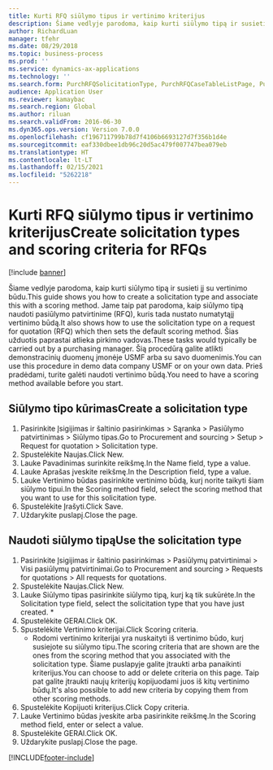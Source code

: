 ```yaml
---
title: Kurti RFQ siūlymo tipus ir vertinimo kriterijus
description: Šiame vedlyje parodoma, kaip kurti siūlymo tipą ir susieti jį su vertinimo būdu.
author: RichardLuan
manager: tfehr
ms.date: 08/29/2018
ms.topic: business-process
ms.prod: ''
ms.service: dynamics-ax-applications
ms.technology: ''
ms.search.form: PurchRFQSolicitationType, PurchRFQCaseTableListPage, PurchCreateRFQCase, PurchRFQCaseTable, PurchRFQScoringRFQCaseCriteria, PurchRFQScoringCriteriaCopy
audience: Application User
ms.reviewer: kamaybac
ms.search.region: Global
ms.author: riluan
ms.search.validFrom: 2016-06-30
ms.dyn365.ops.version: Version 7.0.0
ms.openlocfilehash: cf196711799b78d7f4106b6693127d7f356b1d4e
ms.sourcegitcommit: eaf330dbee1db96c20d5ac479f007747bea079eb
ms.translationtype: HT
ms.contentlocale: lt-LT
ms.lasthandoff: 02/15/2021
ms.locfileid: "5262218"
---
```

# <a name="create-solicitation-types-and-scoring-criteria-for-rfqs"></a><span data-ttu-id="450ec-103">Kurti RFQ siūlymo tipus ir vertinimo kriterijus</span><span class="sxs-lookup"><span data-stu-id="450ec-103">Create solicitation types and scoring criteria for RFQs</span></span>

[!include [banner](../../includes/banner.md)]

<span data-ttu-id="450ec-104">Šiame vedlyje parodoma, kaip kurti siūlymo tipą ir susieti jį su vertinimo būdu.</span><span class="sxs-lookup"><span data-stu-id="450ec-104">This guide shows you how to create a solicitation type and associate this with a scoring method.</span></span> <span data-ttu-id="450ec-105">Jame taip pat parodoma, kaip siūlymo tipą naudoti pasiūlymo patvirtinime (RFQ), kuris tada nustato numatytąjį vertinimo būdą.</span><span class="sxs-lookup"><span data-stu-id="450ec-105">It also shows how to use the solicitation type on a request for quotation (RFQ) which then sets the default scoring method.</span></span> <span data-ttu-id="450ec-106">Šias užduotis paprastai atlieka pirkimo vadovas.</span><span class="sxs-lookup"><span data-stu-id="450ec-106">These tasks would typically be carried out by a purchasing manager.</span></span> <span data-ttu-id="450ec-107">Šią procedūrą galite atlikti demonstracinių duomenų įmonėje USMF arba su savo duomenimis.</span><span class="sxs-lookup"><span data-stu-id="450ec-107">You can use this procedure in demo data company USMF or on your own data.</span></span> <span data-ttu-id="450ec-108">Prieš pradėdami, turite galėti naudoti vertinimo būdą.</span><span class="sxs-lookup"><span data-stu-id="450ec-108">You need to have a scoring method available before you start.</span></span>


## <a name="create-a-solicitation-type"></a><span data-ttu-id="450ec-109">Siūlymo tipo kūrimas</span><span class="sxs-lookup"><span data-stu-id="450ec-109">Create a solicitation type</span></span>
1. <span data-ttu-id="450ec-110">Pasirinkite Įsigijimas ir šaltinio pasirinkimas > Sąranka > Pasiūlymo patvirtinimas > Siūlymo tipas.</span><span class="sxs-lookup"><span data-stu-id="450ec-110">Go to Procurement and sourcing > Setup > Request for quotation > Solicitation type.</span></span>
2. <span data-ttu-id="450ec-111">Spustelėkite Naujas.</span><span class="sxs-lookup"><span data-stu-id="450ec-111">Click New.</span></span>
3. <span data-ttu-id="450ec-112">Lauke Pavadinimas surinkite reikšmę.</span><span class="sxs-lookup"><span data-stu-id="450ec-112">In the Name field, type a value.</span></span>
4. <span data-ttu-id="450ec-113">Lauke Aprašas įveskite reikšmę.</span><span class="sxs-lookup"><span data-stu-id="450ec-113">In the Description field, type a value.</span></span>
5. <span data-ttu-id="450ec-114">Lauke Vertinimo būdas pasirinkite vertinimo būdą, kurį norite taikyti šiam siūlymo tipui.</span><span class="sxs-lookup"><span data-stu-id="450ec-114">In the Scoring method field, select the scoring method that you want to use for this solicitation type.</span></span>
6. <span data-ttu-id="450ec-115">Spustelėkite Įrašyti.</span><span class="sxs-lookup"><span data-stu-id="450ec-115">Click Save.</span></span>
7. <span data-ttu-id="450ec-116">Uždarykite puslapį.</span><span class="sxs-lookup"><span data-stu-id="450ec-116">Close the page.</span></span>

## <a name="use-the-solicitation-type"></a><span data-ttu-id="450ec-117">Naudoti siūlymo tipą</span><span class="sxs-lookup"><span data-stu-id="450ec-117">Use the solicitation type</span></span>
1. <span data-ttu-id="450ec-118">Pasirinkite Įsigijimas ir šaltinio pasirinkimas > Pasiūlymų patvirtinimai > Visi pasiūlymų patvirtinimai.</span><span class="sxs-lookup"><span data-stu-id="450ec-118">Go to Procurement and sourcing > Requests for quotations > All requests for quotations.</span></span>
2. <span data-ttu-id="450ec-119">Spustelėkite Naujas.</span><span class="sxs-lookup"><span data-stu-id="450ec-119">Click New.</span></span>
3. <span data-ttu-id="450ec-120">Lauke Siūlymo tipas pasirinkite siūlymo tipą, kurį ką tik sukūrėte.</span><span class="sxs-lookup"><span data-stu-id="450ec-120">In the Solicitation type field, select the solicitation type that you have just created.</span></span> 
    *   
4. <span data-ttu-id="450ec-121">Spustelėkite GERAI.</span><span class="sxs-lookup"><span data-stu-id="450ec-121">Click OK.</span></span>
5. <span data-ttu-id="450ec-122">Spustelėkite Vertinimo kriterijai.</span><span class="sxs-lookup"><span data-stu-id="450ec-122">Click Scoring criteria.</span></span>
    * <span data-ttu-id="450ec-123">Rodomi vertinimo kriterijai yra nuskaityti iš vertinimo būdo, kurį susiejote su siūlymo tipu.</span><span class="sxs-lookup"><span data-stu-id="450ec-123">The scoring criteria that are shown are the ones from the scoring method that you associated with the solicitation type.</span></span> <span data-ttu-id="450ec-124">Šiame puslapyje galite įtraukti arba panaikinti kriterijus.</span><span class="sxs-lookup"><span data-stu-id="450ec-124">You can choose to add or delete criteria on this page.</span></span> <span data-ttu-id="450ec-125">Taip pat galite įtraukti naujų kriterijų kopijuodami juos iš kitų vertinimo būdų.</span><span class="sxs-lookup"><span data-stu-id="450ec-125">It's also possible to add new criteria by copying them from other scoring methods.</span></span>  
6. <span data-ttu-id="450ec-126">Spustelėkite Kopijuoti kriterijus.</span><span class="sxs-lookup"><span data-stu-id="450ec-126">Click Copy criteria.</span></span>
7. <span data-ttu-id="450ec-127">Lauke Vertinimo būdas įveskite arba pasirinkite reikšmę.</span><span class="sxs-lookup"><span data-stu-id="450ec-127">In the Scoring method field, enter or select a value.</span></span>
8. <span data-ttu-id="450ec-128">Spustelėkite GERAI.</span><span class="sxs-lookup"><span data-stu-id="450ec-128">Click OK.</span></span>
9. <span data-ttu-id="450ec-129">Uždarykite puslapį.</span><span class="sxs-lookup"><span data-stu-id="450ec-129">Close the page.</span></span>



[!INCLUDE[footer-include](../../../includes/footer-banner.md)]